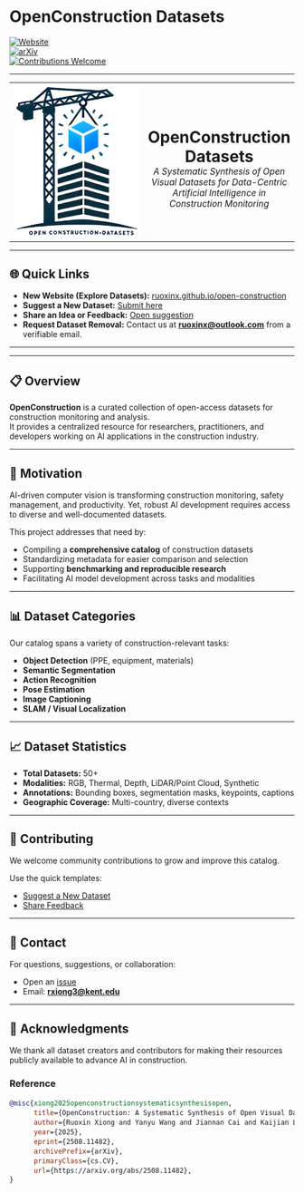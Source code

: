 # OpenConstruction Datasets  

[![Website](https://img.shields.io/badge/Website-OpenConstruction-blue?style=flat-square&logo=google-chrome)](https://ruoxinx.github.io/open-construction)  
[![arXiv](https://img.shields.io/badge/arXiv-2508.11482-b31b1b?style=flat-square&logo=arxiv)](https://arxiv.org/abs/2508.11482)  
[![Contributions Welcome](https://img.shields.io/badge/Contributions-Welcome-brightgreen?style=flat-square&logo=github)](https://github.com/ruoxinx/OpenConstruction-Datasets/issues)  

---

<table style="border: none; border-collapse: collapse; margin: 0 auto;">
  <tr style="border: none;">
    <td style="border: none; vertical-align: middle; width: 250px;">
      <img src="./media/icon.png" width="250" />
    </td>
    <td style="border: none; vertical-align: middle; text-align: center;">
      <h1 style="margin-bottom: 0;">OpenConstruction Datasets</h1>
      <p style="margin-top: 0; font-size: 1.1em;">
        <em>
          A Systematic Synthesis of Open Visual Datasets for Data-Centric Artificial Intelligence in Construction Monitoring
        </em>
      </p>
    </td>
  </tr>
</table>

---

## 🌐 Quick Links  

- **New Website (Explore Datasets):** [ruoxinx.github.io/open-construction](https://ruoxinx.github.io/open-construction)  
- **Suggest a New Dataset:** [Submit here](https://github.com/ruoxinx/OpenConstruction-Datasets/issues/new?template=new_dataset.yml)  
- **Share an Idea or Feedback:** [Open suggestion](https://github.com/ruoxinx/OpenConstruction-Datasets/issues/new?template=suggestion.yml)  
- **Request Dataset Removal:** Contact us at **[ruoxinx@outlook.com](mailto:ruoxinx@outlook.com)** from a verifiable email.  

---
---

## 📋 Overview  

**OpenConstruction** is a curated collection of open-access datasets for construction monitoring and analysis.  
It provides a centralized resource for researchers, practitioners, and developers working on AI applications in the construction industry.  

---

## 🎯 Motivation  

AI-driven computer vision is transforming construction monitoring, safety management, and productivity. Yet, robust AI development requires access to diverse and well-documented datasets.  

This project addresses that need by:  
- Compiling a **comprehensive catalog** of construction datasets  
- Standardizing metadata for easier comparison and selection  
- Supporting **benchmarking and reproducible research**  
- Facilitating AI model development across tasks and modalities  

---

## 📊 Dataset Categories  

Our catalog spans a variety of construction-relevant tasks:  

- **Object Detection** (PPE, equipment, materials)  
- **Semantic Segmentation**  
- **Action Recognition**  
- **Pose Estimation**  
- **Image Captioning**  
- **SLAM / Visual Localization**  

---

## 📈 Dataset Statistics  

- **Total Datasets:** 50+   
- **Modalities:** RGB, Thermal, Depth, LiDAR/Point Cloud, Synthetic  
- **Annotations:** Bounding boxes, segmentation masks, keypoints, captions  
- **Geographic Coverage:** Multi-country, diverse contexts  

---

## 🤝 Contributing  

We welcome community contributions to grow and improve this catalog.  

Use the quick templates:  
- [Suggest a New Dataset](https://github.com/ruoxinx/OpenConstruction-Datasets/issues/new?template=new_dataset.yml)  
- [Share Feedback](https://github.com/ruoxinx/OpenConstruction-Datasets/issues/new?template=suggestion.yml)  

---

## 📧 Contact  

For questions, suggestions, or collaboration:  
- Open an [issue](https://github.com/ruoxinx/OpenConstruction-Datasets/issues)  
- Email: **rxiong3@kent.edu**  

---

## 🙏 Acknowledgments  

We thank all dataset creators and contributors for making their resources publicly available to advance AI in construction.  

### Reference  

```bibtex
@misc{xiong2025openconstructionsystematicsynthesisopen,
      title={OpenConstruction: A Systematic Synthesis of Open Visual Datasets for Data-Centric Artificial Intelligence in Construction Monitoring}, 
      author={Ruoxin Xiong and Yanyu Wang and Jiannan Cai and Kaijian Liu and Yuansheng Zhu and Pingbo Tang and Nora El-Gohary},
      year={2025},
      eprint={2508.11482},
      archivePrefix={arXiv},
      primaryClass={cs.CV},
      url={https://arxiv.org/abs/2508.11482}, 
}
